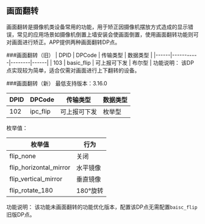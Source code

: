 ## 画面翻转

画面翻转是摄像机类设备常用的功能，用于矫正因摄像机摆放方式造成的显示错误，常见的应用场景如摄像机倒置上墙安装会使画面倒置，使用画面翻转功能则可对画面进行矫正。APP提供两种画面翻转DP点。

###画面翻转（旧）
| DPID | DPCode    | 传输类型   | 数据类型 |
|------|-----------|--------|------|
| 103  | basic_flip | 可上报可下发 | 布尔型  |
功能说明：
该DP点实现较为简单，适合仅需对画面进行上下翻转的设备。

###画面翻转（新）
最低支持版本：3.16.0

| DPID | DPCode    | 传输类型   | 数据类型 |
|------|-----------|--------|------|
| 102  | ipc_flip | 可上报可下发 | 枚举型  |

枚举值：

| 枚举值 | 行为 |
| --- | --- |
| flip_none | 关闭 |
|flip_horizontal_mirror|水平镜像|
| flip_vertical_mirror |垂直镜像|
| flip_rotate_180 |180°旋转|

功能说明：
该功能未画面翻转的功能优化版本，配置该DP点无需配置`baisc_flip`旧版DP点。


